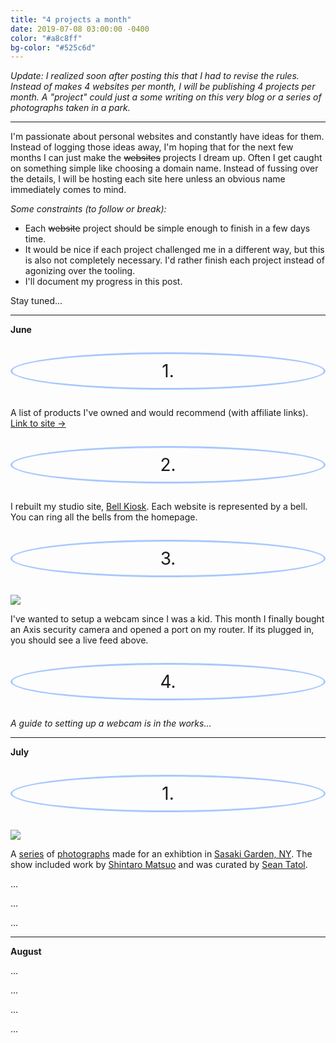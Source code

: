 ```yaml
---
title: "4 projects a month"
date: 2019-07-08 03:00:00 -0400
color: "#a8c8ff"
bg-color: "#525c6d"
---
```


<style>
    .number {
        margin: 1em 0 1em;
        border: 3px solid #a8c8ff;
        border-radius: 100%;
        font-size: 200%;
        padding: 10px;
        display: block;
        text-align: center;
    }
</style>

*Update: I realized soon after posting this that I had to revise the rules. Instead of makes 4 websites per month, I will be publishing 4 projects per month. A "project" could just a some writing on this very blog or a series of photographs taken in a park.*

---

I'm passionate about personal websites and constantly have ideas for them. Instead of logging those ideas away, I'm hoping that for the next few months I can just make the ~~websites~~ projects I dream up. Often I get caught on something simple like choosing a domain name. Instead of fussing over the details, I will be hosting each site here unless an obvious name immediately comes to mind.

*Some constraints (to follow or break):*
- Each ~~website~~ project should be simple enough to finish in a few days time.
- It would be nice if each project challenged me in a different way, but this is also not completely necessary. I'd rather finish each project instead of agonizing over the tooling.
- I'll document my progress in this post.

Stay tuned...

---

**June**

<span class="number">1.</span>

A list of products I've owned and would recommend (with affiliate links).<br /> [Link to site →](https://files.elliott.computer/sites/recommended-products/)

<span class="number">2.</span>

I rebuilt my studio site, [Bell Kiosk](http://bellkiosk.site). Each website is represented by a bell. You can ring all the bells from the homepage.

<span class="number">3.</span>

![](http://67.245.251.197:9080/axis-cgi/mjpg/video.cgi?resolution=1280x720)

I've wanted to setup a webcam since I was a kid. This month I finally bought an Axis security camera and opened a port on my router. If its plugged in, you should see a live feed above.

<span class="number">4.</span>

*A guide to setting up a webcam is in the works...*

---

**July**

<span class="number">1.</span>

![](https://files.elliott.computer/images/sasaki-garden.jpg)

A [series](https://files.elliott.computer/images/sasaki-garden-contact-sheet-1.jpg) of [photographs](https://files.elliott.computer/images/sasaki-garden-contact-sheet-2.jpg) made for an exhibtion in [Sasaki Garden, NY](https://www.google.com/maps?q=Sasaki+Garden&rlz=1C5CHFA_enUS764US764&um=1&ie=UTF-8&sa=X&ved=0ahUKEwj00pjs9qbjAhVlZN8KHRD8CxEQ_AUIECgB). The show included work by [Shintaro Matsuo](http://www.shintaromatsuo.com/) and was curated by [Sean Tatol](http://19933.biz/onpurpose.html).

...

...

...

---

**August**

...

...

...

...
